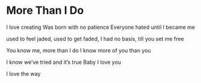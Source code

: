 # More Than I Do

I love creating
Was born with no patience
Everyone hated
until I became me

used to feel jaded,
used to get faded,
I had no basis,
till you set me free

You know me, more than I do
I know more of you than you

I know we’ve tried and it’s true
Baby I love you

I love the way

